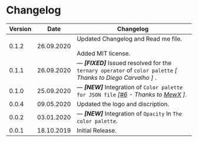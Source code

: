 # Changelog
| Version | Date | Changelog |
|---|---|---|
|0.1.2 | 26.09.2020 | Updated Changelog and Read me file.<br><br>Added MIT license.
|0.1.1 | 26.09.2020 | &mdash; ***[FIXED]*** Issued resolved for the `ternary operator` of `color palette` *[ Thanks to Diego Carvalho ]* .
|0.1.0 | 25.09.2020 | &mdash; ***[NEW]*** Integration  of `Color palette for JSON file` *[[#6](https://github.com/circlecodesolution/vscode-ext-flutter-color-viewer/issues/6) - Thanks to [MewX](https://github.com/MewX) ]*.
|0.0.4 | 09.05.2020 | Updated the logo and discription.
|0.0.2 | 03.01.2020 | &mdash; ***[NEW]*** Integration  of `Opacity` In `The color palette`.
|0.0.1 | 18.10.2019 | Initial Release.